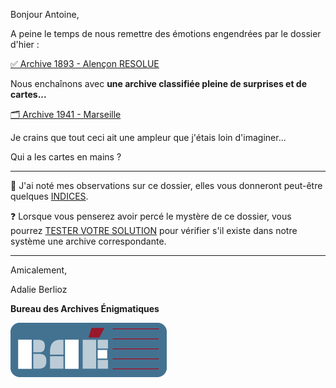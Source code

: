 Bonjour Antoine,

A peine le temps de nous remettre des émotions engendrées par le dossier d'hier :

[✅ Archive 1893  - Alençon RESOLUE](https://archives-enigmatiques.fr/archives/1893-alencon/1893-archive-alencon-SOLUTION.pdf)

Nous enchaînons avec **une archive classifiée pleine de surprises et de cartes...**

[🗂️ Archive 1941 - Marseille](https://archives-enigmatiques.fr/archives/1941-marseille/1941-archive-marseille.pdf)

Je crains que tout ceci ait une ampleur que j'étais loin d'imaginer...

Qui a les cartes en mains ?

---

🔎 J'ai noté mes observations sur ce dossier, elles vous donneront peut-être quelques [INDICES](https://archives-enigmatiques.fr/1941-marseille-indice/).

❓ Lorsque vous penserez avoir percé le mystère de ce dossier, vous pourrez [TESTER VOTRE SOLUTION](https://archives-enigmatiques.fr/1941-marseille-solution/) pour vérifier s'il existe dans notre système une archive correspondante.

---

Amicalement,

Adalie Berlioz

**Bureau des Archives Énigmatiques**

![BAE](../logo_bureau_des_archives.png)
